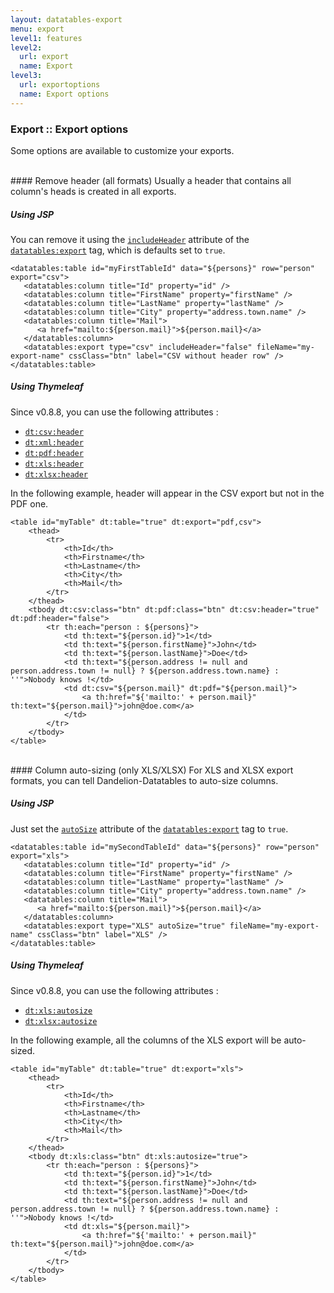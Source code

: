 ```yaml
---
layout: datatables-export
menu: export
level1: features
level2:
  url: export
  name: Export
level3:
  url: exportoptions
  name: Export options
---
```


### Export :: Export options

Some options are available to customize your exports.

<br />
#### Remove header (all formats)
Usually a header that contains all column's heads is created in all exports.

##### Using JSP
You can remove it using the [`includeHeader`](/datatables/ref/jsp/export.html#includeHeader) attribute of the [`datatables:export`](/datatables/ref/jsp/export.html) tag, which is defaults set to `true`.

	<datatables:table id="myFirstTableId" data="${persons}" row="person" export="csv">
	   <datatables:column title="Id" property="id" />
	   <datatables:column title="FirstName" property="firstName" />
	   <datatables:column title="LastName" property="lastName" />
	   <datatables:column title="City" property="address.town.name" />
	   <datatables:column title="Mail">
	      <a href="mailto:${person.mail}">${person.mail}</a>
	   </datatables:column>
	   <datatables:export type="csv" includeHeader="false" fileName="my-export-name" cssClass="btn" label="CSV without header row" />
	</datatables:table>

##### Using Thymeleaf
Since v0.8.8, you can use the following attributes :

 *	[`dt:csv:header`](/datatables/ref/thymeleaf/tbody.html#dt:csv:header)
 *	[`dt:xml:header`](/datatables/ref/thymeleaf/tbody.html#dt:xml:header)
 *	[`dt:pdf:header`](/datatables/ref/thymeleaf/tbody.html#dt:pdf:header)
 *	[`dt:xls:header`](/datatables/ref/thymeleaf/tbody.html#dt:xls:header)
 *	[`dt:xlsx:header`](/datatables/ref/thymeleaf/tbody.html#dt:xlsx:header)

In the following example, header will appear in the CSV export but not in the PDF one.

    <table id="myTable" dt:table="true" dt:export="pdf,csv">
        <thead>
            <tr>
                <th>Id</th>
                <th>Firstname</th>
                <th>Lastname</th>
                <th>City</th>
                <th>Mail</th>
            </tr>
        </thead>
        <tbody dt:csv:class="btn" dt:pdf:class="btn" dt:csv:header="true" dt:pdf:header="false">
            <tr th:each="person : ${persons}">
                <td th:text="${person.id}">1</td>
                <td th:text="${person.firstName}">John</td>
                <td th:text="${person.lastName}">Doe</td>
                <td th:text="${person.address != null and person.address.town != null} ? ${person.address.town.name} : ''">Nobody knows !</td>
                <td dt:csv="${person.mail}" dt:pdf="${person.mail}">
                    <a th:href="${'mailto:' + person.mail}" th:text="${person.mail}">john@doe.com</a>
                </td>
            </tr>
        </tbody>
    </table>


<br />
#### Column auto-sizing (only XLS/XLSX)
For XLS and XLSX export formats, you can tell Dandelion-Datatables to auto-size columns.

##### Using JSP
Just set the [`autoSize`](/datatables/ref/jsp/export.html#autoSize) attribute of the [`datatables:export`](/datatables/ref/jsp/export.html) tag to `true`.

	<datatables:table id="mySecondTableId" data="${persons}" row="person" export="xls">
	   <datatables:column title="Id" property="id" />
	   <datatables:column title="FirstName" property="firstName" />
	   <datatables:column title="LastName" property="lastName" />
	   <datatables:column title="City" property="address.town.name" />
	   <datatables:column title="Mail">
	      <a href="mailto:${person.mail}">${person.mail}</a>
	   </datatables:column>
	   <datatables:export type="XLS" autoSize="true" fileName="my-export-name" cssClass="btn" label="XLS" />
	</datatables:table>

##### Using Thymeleaf
Since v0.8.8, you can use the following attributes :

 *	[`dt:xls:autosize`](/datatables/ref/thymeleaf/tbody.html#dt:xls:autosize)
 *	[`dt:xlsx:autosize`](/datatables/ref/thymeleaf/tbody.html#dt:xlsx:autosize)

In the following example, all the columns of the XLS export will be auto-sized.

    <table id="myTable" dt:table="true" dt:export="xls">
        <thead>
            <tr>
                <th>Id</th>
                <th>Firstname</th>
                <th>Lastname</th>
                <th>City</th>
                <th>Mail</th>
            </tr>
        </thead>
        <tbody dt:xls:class="btn" dt:xls:autosize="true">
            <tr th:each="person : ${persons}">
                <td th:text="${person.id}">1</td>
                <td th:text="${person.firstName}">John</td>
                <td th:text="${person.lastName}">Doe</td>
                <td th:text="${person.address != null and person.address.town != null} ? ${person.address.town.name} : ''">Nobody knows !</td>
                <td dt:xls="${person.mail}">
                    <a th:href="${'mailto:' + person.mail}" th:text="${person.mail}">john@doe.com</a>
                </td>
            </tr>
        </tbody>
    </table>
